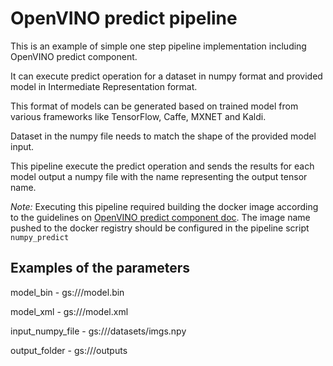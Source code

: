 # OpenVINO predict pipeline

This is an example of simple one step pipeline implementation including OpenVINO predict component.

It can execute predict operation for a dataset in numpy format and provided model in Intermediate Representation format.

This format of models can be generated based on trained model from various frameworks like TensorFlow, Caffe, MXNET and Kaldi. 

Dataset in the numpy file needs to match the shape of the provided model input. 

This pipeline execute the predict operation and sends the results for each model output a numpy file with the name 
representing the output tensor name. 

*Note:* Executing this pipeline required building the docker image according to the guidelines on 
[OpenVINO predict component doc](../../../contrib/components/openvino/predict). 
The image name pushed to the docker registry should be configured in the pipeline script `numpy_predict` 

## Examples of the parameters

model_bin - gs://<path>/model.bin 

model_xml - gs://<path>/model.xml 

input_numpy_file - gs://<path>/datasets/imgs.npy 

output_folder - gs://<path>/outputs

